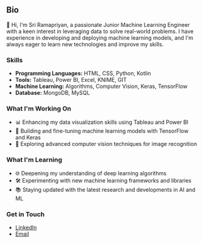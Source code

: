 ## Bio
👋 Hi, I'm Sri Ramapriyan, a passionate Junior Machine Learning Engineer with a keen interest in leveraging data to solve real-world problems. I have experience in developing and deploying machine learning models, and I'm always eager to learn new technologies and improve my skills.

### Skills
- **Programming Languages:** HTML, CSS, Python, Kotlin
- **Tools:** Tableau, Power BI, Excel, KNIME, GIT
- **Machine Learning:** Algorithms, Computer Vision, Keras, TensorFlow
- **Database:** MongoDB, MySQL

### What I'm Working On
- 📊 Enhancing my data visualization skills using Tableau and Power BI
- 🤖 Building and fine-tuning machine learning models with TensorFlow and Keras
- 🧠 Exploring advanced computer vision techniques for image recognition

### What I'm Learning
- 🌐 Deepening my understanding of deep learning algorithms
- 🛠️ Experimenting with new machine learning frameworks and libraries
- 📚 Staying updated with the latest research and developments in AI and ML

### Get in Touch
- [LinkedIn](https://www.linkedin.com/in/sri-ramapriyan/)
- [Email](ramapriyandbs514@gmail.com)
